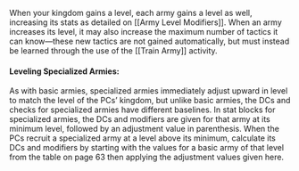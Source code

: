 When your kingdom gains a level, each army gains a level as well, increasing its stats as detailed on [[Army Level Modifiers]]. When an army increases its level, it may also increase the maximum number of tactics it can know—these new tactics are not gained automatically, but must instead be learned through the use of the [[Train Army]] activity.

#### Leveling Specialized Armies:
As with basic armies, specialized armies immediately adjust upward in level to match the level of the PCs’ kingdom, but unlike basic armies, the DCs and checks for specialized armies have different baselines. In stat blocks for specialized armies, the DCs and modifiers are given for that army at its minimum level, followed by an adjustment value in parenthesis. When the PCs recruit a specialized army at a level above its minimum, calculate its DCs and modifiers by starting with the values for a basic army of that level from the table on page 63 then applying the adjustment values given here.